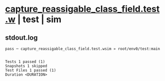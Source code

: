 # [capture_reassigable_class_field.test.w](../../../../../examples/tests/valid/capture_reassigable_class_field.test.w) | test | sim

## stdout.log
```log
pass ─ capture_reassigable_class_field.test.wsim » root/env0/test:main
 
 
Tests 1 passed (1)
Snapshots 1 skipped
Test Files 1 passed (1)
Duration <DURATION>
```

